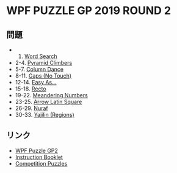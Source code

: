 # WPF PUZZLE GP 2019 ROUND 2

## 問題
- 1. [Word Search](../puzzle/wordsearch.md)
- 2-4. [Pyramid Climbers](../puzzle/pyramidclimbers.md)
- 5-7. [Column Dance](../puzzle/columndance.md)
- 8-11. [Gaps (No Touch)](../puzzle/gaps-notouch.md)
- 12-14. [Easy As...](../puzzle/easyas.md)
- 15-18. [Recto](../puzzle/recto.md)
- 19-22. [Meandering Numbers](../puzzle/meanderingnumbers.md)
- 23-25. [Arrow Latin Square](../puzzle/arrow-latinsquare.md)
- 26-29. [Nuraf](../puzzle/nuraf.md)
- 30-33. [Yajilin (Regions)](../puzzle/yajilin-regions.md)

## リンク
- [WPF Puzzle GP2](https://gp.worldpuzzle.org/content/wpf-puzzle-gp2-4)
- [Instruction Booklet](https://gp.worldpuzzle.org/content/instruction-booklet-84)
- [Competition Puzzles](https://gp.worldpuzzle.org/content/competition-puzzles-49)
